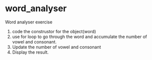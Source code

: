 # word_analyser
Word analyser exercise
1. code the construstor for the object(word)
2. use for loop to go through the word and accumulate the number of vowel and consonant.
3. Update the number of vowel and consonant
4. Display the result.
